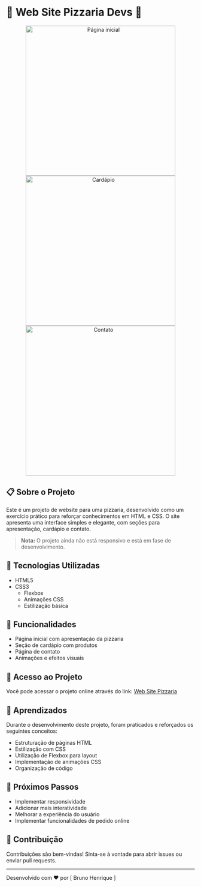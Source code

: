 # 🍕 Web Site Pizzaria Devs 🍕

<div align="center">
  <img src="https://github.com/user-attachments/assets/c78d6c05-9627-4263-a601-8f1fa1825fbc" alt="Página inicial" width="400"/>
  <img src="https://github.com/user-attachments/assets/e9ca9c04-d581-4bc9-bdf0-569af5cc50b5" alt="Cardápio" width="400"/>
  <img src="https://github.com/user-attachments/assets/e79b34e1-e4bc-4643-a073-bacc2ff7ef88" alt="Contato" width="400"/>
</div>

## 📋 Sobre o Projeto

Este é um projeto de website para uma pizzaria, desenvolvido como um exercício prático para reforçar conhecimentos em HTML e CSS. O site apresenta uma interface simples e elegante, com seções para apresentação, cardápio e contato.

> **Nota:** O projeto ainda não está responsivo e está em fase de desenvolvimento.

## 🚀 Tecnologias Utilizadas

- HTML5
- CSS3
  - Flexbox
  - Animações CSS
  - Estilização básica

## 🎯 Funcionalidades

- Página inicial com apresentação da pizzaria
- Seção de cardápio com produtos
- Página de contato
- Animações e efeitos visuais

## 🔗 Acesso ao Projeto

Você pode acessar o projeto online através do link:
[Web Site Pizzaria](https://web-pizzaria.netlify.app/)

## 📝 Aprendizados

Durante o desenvolvimento deste projeto, foram praticados e reforçados os seguintes conceitos:

- Estruturação de páginas HTML
- Estilização com CSS
- Utilização de Flexbox para layout
- Implementação de animações CSS
- Organização de código

## 📌 Próximos Passos

- Implementar responsividade
- Adicionar mais interatividade
- Melhorar a experiência do usuário
- Implementar funcionalidades de pedido online

## 🤝 Contribuição

Contribuições são bem-vindas! Sinta-se à vontade para abrir issues ou enviar pull requests.

---

Desenvolvido com ❤️ por [ Bruno Henrique ]
